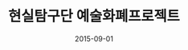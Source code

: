 ---
layout: post
title:  "현실탐구단 예술화폐프로젝트"
date:   2015-09-01
categories: work
sub-cat: collaborative work
bg-color-1:	333
bg-color-2: eee
img:
    - /img/hstgd/exhibition/02.png
    - /img/hstgd/exhibition/05.png
    - /img/hstgd/exhibition/01.png
collab: 
    - "기획.300/20, 장소제공.200/20"
txt:
---